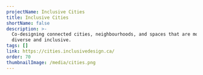 ```yaml
---
projectName: Inclusive Cities
title: Inclusive Cities
shortName: false
description: >-
  Co-designing connected cities, neighbourhoods, and spaces that are more
  diverse and inclusive.
tags: []
link: https://cities.inclusivedesign.ca/
order: 70
thumbnailImage: /media/cities.png
---
```


